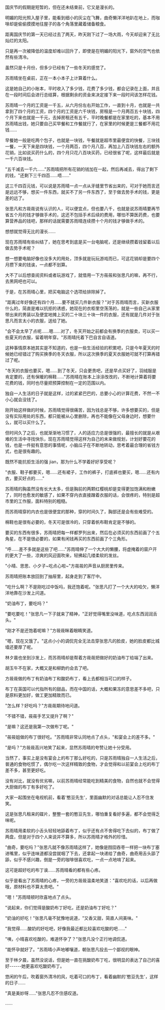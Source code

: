 <link rel="stylesheet" href="../../styles/text.css" />

国庆节的假期是短暂的，但在还未结束前，它又是漫长的。

明媚的阳光照入屋子里，能看到细小的灰尘在飞舞，曲奇懒洋洋地趴在地上，而咖啡却是偷偷摸摸地往屋子的各个角落里藏着储备粮食。

距离国庆节的第一天已经过去了两天，昨天刚下过了一场大雨，今天却迎来了无比灿烂的太阳。

只是再一次被降低的温度却难以回升了，即使是在明媚的阳光下，窗外的空气也依然有些清冷。

虽然只是十月份，但多少已经有了一些冬天的感觉了。

苏雨晴坐在桌前，正在一本小本子上计算着什么。

这是她自己的小账本，平时收入了多少钱，花费了多少钱，都会记录在上面，并且在一段时间后会进行总结算，根据剩余的资金来决定接下来一段时间该怎样花钱。

苏雨晴一个月的工资是一千五，从六月份左右开始工作，一直到十月，也就是一共拿到了四个月的工资，四个月的工资是六千块钱，房租是一个月两百五十块钱，四个月下来也就是一千元，去掉房租还有五千，平时晚餐都是在家里吃的，基本不用苏雨晴出钱，她只要自己买早餐和工作餐就行了，在家里的时候更是三餐都不用花钱......

早餐她一般是吃两个包子，也就是一块钱，午餐就是超市里最便宜的快餐，三块钱一餐，一天下来是四块钱，一个月两百，四个月八百，再加上八百块钱左右的额外花销，比如说买药什么的，四个月只花八百块买药，已经很省了呢，这样最后就是一千六百块钱。

"五千减去一千六......"苏雨晴把所有花销的钱加在一起，然后再减去，得出了剩下的钱，"还剩下三千四百......唔......"

这三千四百元钱，可以说是苏雨晴一点一点从牙缝里节省出来的，可对于她而言还是远远不够，想买一件东西，就买不了另一件东西了，至于做去势手术的钱，更是差的远了。

张思凡和方莜莜说有认识的人，可以便宜点，但也要八千，也就是说苏雨晴要再节省五个月的钱才够做手术的，这还不包括手术后续的费用，哪怕不算医药费，也要算营养品的钱吧，那样的话就需要苏雨晴连续攒十个月的钱才够做手术的。

想想就觉得无比的漫长......

现在苏雨晴有些纠结了，她在思考到底是买一台电脑呢，还是继续攒着钱留着以后做去势手术呢？

想一想要电脑好像也没多大的用处，顶多就是玩玩游戏而已，可这花销却是要四个月攒下来的钱诶，一点都不划算。

大不了以后想查阅资料或者玩游戏了，就借用一下方莜莜和张思凡的嘛，再不行，去黑网吧也可以。

于是，在苏雨晴心里，把买电脑这个选项给排除掉了。

"距离过年好像还有四个月......要不就买几件新衣服？"对于苏雨晴而言，买新衣服什么的，简直是难以抗拒的诱惑，她现在的衣柜里空荡荡的，就是一些自己从家里带出来的男装以及便宜地摊上买的二十块三十块一件的衣服，还有就是几件对于张思凡而言太小的衣服，送给了她。

"会不会太早了点呢......嗯......对了，冬天开始之前都会有换季的衣服卖，可以买一些夏天的衣服，留着明年穿。"苏雨晴托着下巴自言自语道。

这种事情原本她其实是不知道的，也是一些生活经验的积累吧，只是今年夏天的时候她已经错过了购买换季的冬天衣服，所以这次换季的夏天衣服她可就不打算再错过了呢。

"冬天的衣服也要买，嗯......到了冬天，只会更贵吧，还是早点买好了，羽绒服是肯定要的，还有保暖的棉鞋......"苏雨晴在账本上涂涂改改的，不断地计算着将要花费的钱，同时也尽量把预算控制在一定的范围以内。

独自一人生活的日子就是这样，过的紧紧巴巴的，总要小心的计算花费，不然一不小心就会没钱了。

刚开始这样做的时候，苏雨晴觉得很痛苦，因为钱总是不够，许多想要买的，但是没有实际用处的东西，都只能被从心里删除，再也不能像在父母身边时，想要什么，就可以买什么了。

但时间久了之后，也就渐渐地习惯了，人的适应力总是很强的，最擅长的就是从艰难的生活中寻找快乐，现在苏雨晴觉得这样为自己的未来做规划，计划好要花的钱，也是一件挺有意思的事情呢，小脑瓜子在不断地转动，思考着最合理的省钱方式，也是很有趣的。

既然不能抗拒生活的强 jian，那为什么不学着好好享受呢？

"衣服、鞋子都要买，嗯......还有裙子，工作的裤子，打底裤也要买，嗯......还有内衣，要买好点的......"

苏雨晴的胸虽然没有长大太多，但是胸前的两颗红樱桃却是变得更加饱满和粉嫩了，同时也愈发的敏感了，如果不穿内衣直接蹭着衣服的话，会很疼的，特别是超市里的工作服，面料特别的粗糙。

而苏雨晴穿的内衣也是很便宜的那种，穿的时间久了，胸部还是会有些难受的。

棉鞋也是很有必要的，冬天可是很冷的，只穿着帆布鞋肯定是不够的。

要买的东西有很多，苏雨晴把每一样都罗列出来，然后在必须买的东西前画了个五角星，在不是很必要的，如果有闲钱再买的东西前画了个三角形。

"呼......差不多就是这些了吧......"苏雨晴伸了一个大大的懒腰，将虚掩着的窗户开的更大了一些，凉爽的风迎面吹来，轻拂起几缕柔软的发丝。

"小晴、思思、小夕子\~吃点心啦\~"方莜莜的声音从厨房里传来。

苏雨晴把账本放回到了抽屉里，起身走到了客厅中。

"吃什么啊？不是刚吃过中饭吗，我还饱着呢。"张思凡打了一个大大的哈欠，懒洋洋地靠在沙发上问道。

"奶油布丁，要吃吗？"

"要吃要吃！"张思凡一下子就来了精神，"正好觉得嘴里没味道，吃点东西润润舌头。"

"刚才不是还饱着呢嘛？"方莜莜眯着眼睛笑道。

"嗯，现在又饿了。"这点小小的调侃完全无法击穿张思凡的脸皮，她的脸皮都比城墙还要厚了呢。

林夕晨也坐到沙发上，而苏雨晴却是帮着方莜莜把做好的奶油布丁给端了出来。

胡玉牛不在家，大概又是和柳韵约会去了吧。

方莜莜做的布丁有奶油布丁和酸奶布丁，看上去都相当可口的样子。

布丁在英国可以代指所有的甜品，而在中国的话，大概和果冻的意思差不多吧，只是原料更加好，做工更加精致而已。

"怎么样？好吃吗？"方莜莜期待地问道。

"不错不错，莜莜手艺又提升了啊？"

"是嘛？这还是我第一次做布丁呢。"

"莜莜姐做的布丁很好吃。"苏雨晴非常认同地点了点头，"和宴会上的差不多。"

"是吗？"方莜莜高兴地笑了起来，显然苏雨晴的夸赞让她十分受用。

当然了，事实上是没有宴会上的布丁那么好吃的，只是苏雨晴独自一人生活之后，普通的食物吃惯了，偶尔吃一次这样精致的食物，才会觉得和以前宴会上吃的布丁差不多，甚至更好吃。

没有对比，就没有优劣嘛，以前苏雨晴经常能吃到精美的食物，自然也就不会觉得大厨做的布丁有多好吃了。

大家一起围坐在电视机前，看着'憨豆先生'，里面幽默的对话总能让人忍不住发笑。

这是张思凡租来的碟片，整整一套的憨豆先生，哪怕重复看好多遍，都不会觉得乏味呢。

苏雨晴用柔软的小舌头轻轻地舔着布丁，似乎还有点不舍得吃下去似的，布丁做了两盘，但是对于四个人来说并不算多，所以苏雨晴才格外的珍惜。

"曲奇，要吃吗？"张思凡就不像苏雨晴这样了，她像是囫囵吞枣一样把一块布丁塞进嘴里，似乎连味道都没尝就咽了下去，还拿起一块递给了曲奇，曲奇用舌头舔了舔，似乎不感兴趣，倒是一旁的咖啡很喜欢吃，一点一点地啃了起来。

这可是超好吃的布丁诶......苏雨晴看的都有些心疼。

似乎是看出了苏雨晴的心疼，一旁的方莜莜温柔地笑道："喜欢吃的话，以后再做哦，原材料也不算太贵吧。"

"嗯！"苏雨晴顿时欣喜地点了点头。

"说起来，你们觉得是酸奶布丁好吃，还是奶油布丁好吃？"

"奶油的好吃！"张思凡毫不犹豫地说道，"又香又甜，简直人间美味。"

"我觉得......酸奶的好吃吧，好像我最近都比较喜欢吃酸的吧......"

"咦，小晴喜欢吃酸的，难道怀孕了？"张思凡没个正行地调侃道。

"能怀孕就好了。"苏雨晴小声地嘟嚷道，朝张思凡投去一个鄙视的眼神。

至于林夕晨，虽然没说话，但是她一直在挑酸奶布丁吃，很明显的表达了自己的喜好------她更喜欢吃酸奶布丁。

悠闲的午后，吹着窗外清冷的风，吃着可口的布丁，看着幽默的'憨豆先生'，这样的日子......

"真是美妙呀......"张思凡忍不住感叹道。

......
